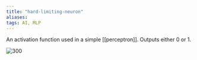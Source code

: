 ```yaml
---
title: "hard-limiting-neuron"
aliases: 
tags: AI, MLP
---
```


An activation function used in a simple [[perceptron]]. Outputs either 0 or 1. 

![300](https://i.imgur.com/ZmYK0O3.png)

